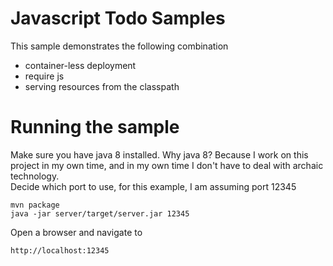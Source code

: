 Javascript Todo Samples
=
This sample demonstrates the following combination

- container-less deployment
- require js
- serving resources from the classpath

Running the sample
=

Make sure you have java 8 installed.  Why java 8?  Because I work on this project in my own time, and in my own time I don't have to deal with archaic technology.  
Decide which port to use, for this example, I am assuming port 12345

    mvn package
    java -jar server/target/server.jar 12345

Open a browser and navigate to

    http://localhost:12345
